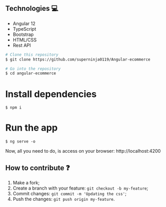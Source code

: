## Technologies :computer:

- Angular 12 
- TypeScript
- Bootstrap 
- HTML/CSS
- Rest API


```bash
# Clone this repository
$ git clone https://github.com/superninja0119/Angular-ecommerce

# Go into the repository
$ cd angular-ecommerce
```
# Install dependencies
```
$ npm i
```

# Run the app
```
$ ng serve -o
```

Now, all you need to do, is access on your browser: http://localhost:4200


## How to contribute :question:

1. Make a fork;
2. Create a branch with your feature: `git checkout -b my-feature`;
3. Commit changes: `git commit -m 'Updating the css'`;
4. Push the changes: `git push origin my-feature`.






